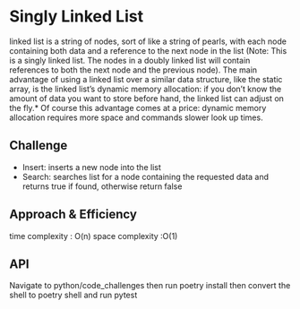 # Singly Linked List
 linked list is a string of nodes, sort of like a string of pearls, with each node containing both data and a reference to the next node in the list (Note: This is a singly linked list. The nodes in a doubly linked list will contain references to both the next node and the previous node). The main advantage of using a linked list over a similar data structure, like the static array, is the linked list’s dynamic memory allocation: if you don’t know the amount of data you want to store before hand, the linked list can adjust on the fly.* Of course this advantage comes at a price: dynamic memory allocation requires more space and commands slower look up times.

## Challenge
 * Insert: inserts a new node into the list
 * Search: searches list for a node containing the requested data and returns true if found, otherwise return false

## Approach & Efficiency
 time complexity : O(n)
 space complexity :O(1)

## API
 Navigate to python/code_challenges then run poetry install then convert the shell to poetry shell and run pytest
